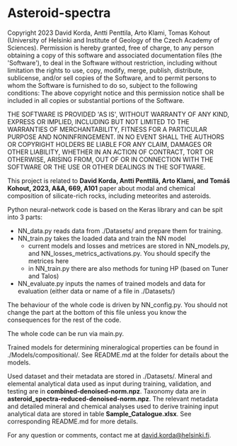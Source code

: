 # Asteroid-spectra

Copyright 2023 David Korda, Antti Penttila, Arto Klami, Tomas Kohout (University of Helsinki and Institute of Geology of 
the Czech Academy of Sciences). Permission is hereby granted, free of charge, to any person obtaining a copy of this 
software and associated documentation files (the 'Software'), to deal in the Software without restriction, including 
without limitation the rights to use, copy, modify, merge, publish, distribute, sublicense, and/or sell copies of 
the Software, and to permit persons to whom the Software is furnished to do so, subject to the following conditions: 
The above copyright notice and this permission notice shall be included in all copies or substantial portions of 
the Software.

THE SOFTWARE IS PROVIDED 'AS IS', WITHOUT WARRANTY OF ANY KIND, EXPRESS OR IMPLIED, INCLUDING BUT NOT LIMITED TO 
THE WARRANTIES OF MERCHANTABILITY, FITNESS FOR A PARTICULAR PURPOSE AND NONINFRINGEMENT. IN NO EVENT SHALL THE AUTHORS 
OR COPYRIGHT HOLDERS BE LIABLE FOR ANY CLAIM, DAMAGES OR OTHER LIABILITY, WHETHER IN AN ACTION OF CONTRACT, TORT OR 
OTHERWISE, ARISING FROM, OUT OF OR IN CONNECTION WITH THE SOFTWARE OR THE USE OR OTHER DEALINGS IN THE SOFTWARE.


This project is related to **David Korda, Antti Penttilä, Arto Klami, and Tomáš Kohout, 2023, A&A, 669, A101** paper about modal and chemical composition of silicate-rich rocks, including meteorites and asteroids.

Python neural-network code is based on the Keras library and can be spit into 3 parts:
- NN_data.py reads data from ./Datasets/ and prepare them for training.
- NN_train.py takes the loaded data and train the NN model
  - current models and losses and metrices are stored in NN_models.py, and NN_losses_metrics_activations.py. You should specify the metrices here
  - in NN_train.py there are also methods for tuning HP (based on Tuner and Talos)
- NN_evaluate.py inputs the names of trained models and data for evaluation (either data or name of a file in ./Datasets/)

The behaviour of the whole code is driven by NN_config.py. You should not change the part at the bottom of this file unless you know the consequences for the rest of the code.

The whole code can be run via main.py.

Trained models for determining mineralogical properties can be found in ./Models/compositional/. See README.md at the folder for details about the models.

Used dataset and their metadata are stored in ./Datasets/. Mineral and elemental analytical data used as input during training, validation, and testing are in **combined-denoised-norm.npz**. Taxonomy data are in **asteroid_spectra-reduced-denoised-norm.npz**. The relevant metadata and detailed mineral and chemical analyses used to derive training input analytical data are stored in table **Sample_Catalogue.xlsx**. See corresponding README.md for more details.

For any question or comments, contact me at david.korda@helsinki.fi.
